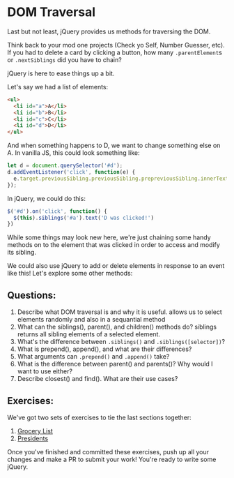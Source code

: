# DOM Traversal

Last but not least, jQuery provides us methods for traversing the DOM.

Think back to your mod one projects (Check yo Self, Number Guesser, etc). If you had to delete a card by clicking a button, how many `.parentElement`s or `.nextSiblings` did you have to chain?

jQuery is here to ease things up a bit.

Let's say we had a list of elements:

```html
<ul>
  <li id="a">A</li>
  <li id="b">B</li>
  <li id="c">C</li>
  <li id="d">D</li>
</ul>
```

And when something happens to D, we want to change something else on A. In vanilla JS, this could look something like:

```JavaScript
let d = document.querySelector('#d');
d.addEventListener('click', function(e) {
  e.target.previousSibling.previousSibling.prepreviousSibling.innerText = "D was clicked!"
});
```

In jQuery, we could do this:

```JavaScript
$('#d').on('click', function() {
  $(this).siblings('#a').text('D was clicked!')
})
```

While some things may look new here, we're just chaining some handy methods on to the element that was clicked in order to access and modify its sibling.

We could also use jQuery to add or delete elements in response to an event like this! Let's explore some other methods:

## Questions:
1. Describe what DOM traversal is and why it is useful.
allows us to select elements randomly and also in a sequantial method
2. What can the siblings(), parent(), and children() methods do?
siblings returns all sibling elements of a selected element.
3. What's the difference between `.siblings()` and `.siblings([selector])`?
4. What is prepend(), append(), and what are their differences?
5. What arguments can `.prepend()` and `.append()` take?
6. What is the difference between parent() and parents()? Why would I want to use either?
7. Describe closest() and find(). What are their use cases?

## Exercises:
We've got two sets of exercises to tie the last sections together:

1. [Grocery List](./grocery-list)
2. [Presidents](./presidents)

Once you've finished and committed these exercises, push up all your changes and make a PR to submit your work! You're ready to write some jQuery.

